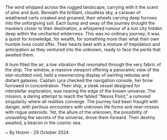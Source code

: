 
The wind whipped across the rugged landscape, carrying with it the scent of pine and dust.  Beneath the brilliant, cloudless sky, a caravan of weathered carts creaked and groaned, their wheels carving deep furrows into the unforgiving soil. Each bump and sway of the journey brought the travelers closer to their destination, a whispered rumour of a lost city hidden deep within the uncharted wilderness. This was no ordinary journey; it was a quest for knowledge, for wealth, for something more than what their own humble lives could offer. Their hearts beat with a mixture of trepidation and anticipation as they ventured into the unknown, ready to face the perils that awaited them.

A hum filled the air, a low vibration that resonated through the very fabric of the ship.  The window, a massive viewport offering a panoramic view of the star-studded void, held a mesmerizing display of swirling nebulas and distant galaxies. Captain Lyra checked the navigation console, her brow furrowed in concentration.  Their ship, a sleek vessel designed for interstellar exploration, was nearing the edge of the known universe. The mission, a daring attempt to reach the fabled "Nexus Point," a rumored singularity where all realities converge. The journey had been fraught with danger, with perilous encounters with unknown life forms and near-misses with rogue asteroids. Yet, the allure of the unknown, the possibility of unraveling the secrets of the universe, drove them forward.  Their destiny awaited, a beacon in the cosmic sea. 

~ By Hozmi - 29 October 2024
